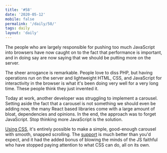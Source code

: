 ```yaml
---
title: '#58'
date: '2020-05-12'
mobile: false
permalink: '/daily/58/'
tags: daily
layout: 'daily'
---
```


The people who are largely responsible for pushing too much JavaScript into browsers have now caught on to the fact that performance is important, and in doing say are now saying that we should be putting more on the server.

The sheer arrogance is remarkable. People love to diss PHP, but having operations run on the server and lightweight HTML, CSS, and JavaScript for interactivity in the browser is what it's been doing very well for a very long time. These people think they just invented it.

Today at work, another developer was struggling to implement a carousel. Setting aside the fact that a carousel is not something we should even be adding now, the many React based libraries come with a large amount of bloat, dependencies and opinions. In the end, the approach was to forget JavaScript. Stop thinking more JavaScript is the solution.

[Using CSS](https://codepen.io/alanshortis/pen/XWmYyjO), it's entirely possible to make a simple, good-enough carousel with smooth, snapped scrolling. The [support](https://caniuse.com/#feat=css-snappoints) is much better than you'd expect, and it had the added bonus of blowing the minds of the JS faithful who have stopped paying attention to what CSS can do, all on its own.
